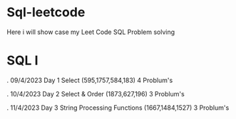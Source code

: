 # Sql-leetcode
Here i will show case my Leet Code SQL Problem solving 


<h1> SQL I</h1>
. 09/4/2023 Day 1 Select (595,1757,584,183) 4 Problum's

. 10/4/2023 Day 2 Select & Order (1873,627,196) 3 Problum's

. 11/4/2023 Day 3 String Processing Functions (1667,1484,1527) 3 Problum's
